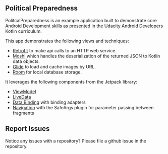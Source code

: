 ## Political Preparedness

PolitcalPreparedness is an example application built to demonstrate core Android Development skills as presented in the Udacity Android Developers Kotlin curriculum.

This app demonstrates the following views and techniques:

- [Retrofit](https://square.github.io/retrofit/) to make api calls to an HTTP web service.
- [Moshi](https://github.com/square/moshi) which handles the deserialization of the returned JSON to Kotlin data objects.
- [Glide](https://bumptech.github.io/glide/) to load and cache images by URL.
- [Room](https://developer.android.com/training/data-storage/room) for local database storage.

It leverages the following components from the Jetpack library:

- [ViewModel](https://developer.android.com/topic/libraries/architecture/viewmodel)
- [LiveData](https://developer.android.com/topic/libraries/architecture/livedata)
- [Data Binding](https://developer.android.com/topic/libraries/data-binding/) with binding adapters
- [Navigation](https://developer.android.com/topic/libraries/architecture/navigation/) with the SafeArgs plugin for parameter passing between fragments

## Report Issues

Notice any issues with a repository? Please file a github issue in the repository.
